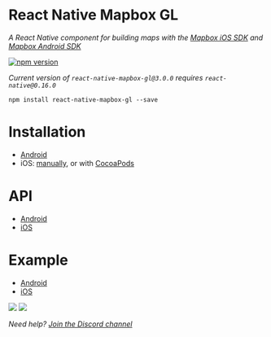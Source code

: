 # React Native Mapbox GL

_A React Native component for building maps with the [Mapbox iOS SDK](https://www.mapbox.com/ios-sdk/) and [Mapbox Android SDK](https://www.mapbox.com/android-sdk/)_

[![npm version](https://badge.fury.io/js/react-native-mapbox-gl.svg)](https://badge.fury.io/js/react-native-mapbox-gl)

*Current version of `react-native-mapbox-gl@3.0.0` requires `react-native@0.16.0`*

```
npm install react-native-mapbox-gl --save
```

# Installation
* [Android](/android/install.md)
* iOS: [manually](/ios/install.md), or with [CocoaPods](/ios/install-cocoapods.md)

# API
* [Android](/android/API.md)
* [iOS](/ios/API.md)

# Example
* [Android](/android/example.js)
* [iOS](/ios//example.js)

![](http://i.imgur.com/I8XkXcS.jpg)
![](https://cldup.com/A8S_7rLg1L.png)

*Need help? [Join the Discord channel](https://discord.gg/0iAWSG9X4zDK8ptn)*
